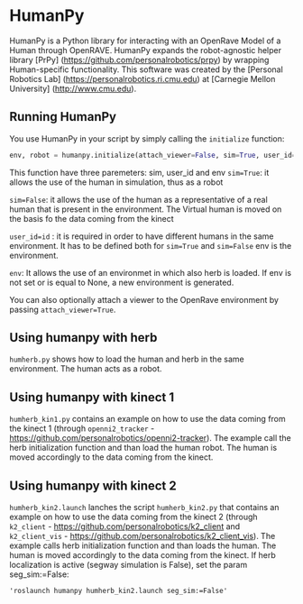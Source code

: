 HumanPy
======

HumanPy is a Python library for interacting with an OpenRave Model of a Human through OpenRAVE. HumanPy expands the robot-agnostic helper library [PrPy]
(https://github.com/personalrobotics/prpy) by wrapping Human-specific functionality. This software was created by the [Personal Robotics Lab] (https://personalrobotics.ri.cmu.edu) at [Carnegie Mellon University] (http://www.cmu.edu). 

## Running HumanPy ##
You use HumanPy in your script by simply calling the ``initialize`` function:

```python
env, robot = humanpy.initialize(attach_viewer=False, sim=True, user_id='human', env=None)
```

This function have three paremeters: sim, user_id and env
``sim=True``: 
it allows the use of the human in simulation, thus as a robot

``sim=False``:
it allows the use of the human as a representative of a real human that is present in the environment. The Virtual human is moved on the basis fo the data coming from the kinect

``user_id=id`` :
it is required in order to have different humans in the same environment. It has to be defined both for ``sim=True`` and ``sim=False``
env is the environment. 

``env``:
It allows the use of an environmet in which also herb is loaded. If env is not set or is equal to None, a new environment is generated.

You can also optionally attach a viewer to the OpenRave environment by passing ``attach_viewer=True``.


## Using humanpy with herb ##
`humherb.py` shows how to load the human and herb in the same environment. The human acts as a robot.

## Using humanpy with kinect 1 ##
`humherb_kin1.py` contains an example on how to use the data coming from the kinect 1 (through `openni2_tracker` - https://github.com/personalrobotics/openni2-tracker).
The example call the herb initialization function and than load the human robot. The human is moved accordingly to the data coming from the kinect.


## Using humanpy with kinect 2 ##
`humherb_kin2.launch` lanches the script `humherb_kin2.py` that contains an example on how to use the data coming from the kinect 2 (through `k2_client` - https://github.com/personalrobotics/k2_client and `k2_client_vis` - https://github.com/personalrobotics/k2_client_vis).
The example calls herb initialization function and than loads the human. The human is moved accordingly to the data coming from the kinect.
If herb localization is active (segway simulation is False), set the param seg_sim:=False:

    'roslaunch humanpy humherb_kin2.launch seg_sim:=False'
    
